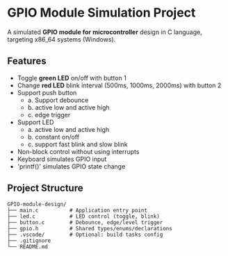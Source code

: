 # GPIO Module Simulation Project

A simulated **GPIO module for microcontroller** design in C language, targeting x86_64 systems (Windows). 

## Features

- Toggle **green LED** on/off with button 1
- Change **red LED** blink interval (500ms, 1000ms, 2000ms) with button 2
- Support push button 
    - a. Support debounce
    - b. active low and active high
    - c. edge trigger
- Support LED
    - a. active low and active high
    - b. constant on/off
    - c. support fast blink and slow blink
- Non-block control without using interrupts
- Keyboard simulates GPIO input 
- 'printf()' simulates GPIO state change

## Project Structure

```text
GPIO-module-design/
├── main.c          # Application entry point
├── led.c           # LED control (toggle, blink)
├── button.c        # Debounce, edge/level trigger
├── gpio.h          # Shared types/enums/declarations
├── .vscode/        # Optional: build tasks config
├── .gitignore
└── README.md

